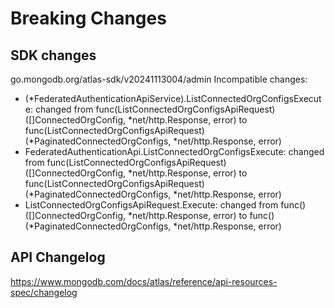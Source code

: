 # Breaking Changes

## SDK changes

go.mongodb.org/atlas-sdk/v20241113004/admin
Incompatible changes:

- (*FederatedAuthenticationApiService).ListConnectedOrgConfigsExecute: changed from func(ListConnectedOrgConfigsApiRequest) ([]ConnectedOrgConfig, *net/http.Response, error) to func(ListConnectedOrgConfigsApiRequest) (*PaginatedConnectedOrgConfigs, *net/http.Response, error)
- FederatedAuthenticationApi.ListConnectedOrgConfigsExecute: changed from func(ListConnectedOrgConfigsApiRequest) ([]ConnectedOrgConfig, *net/http.Response, error) to func(ListConnectedOrgConfigsApiRequest) (*PaginatedConnectedOrgConfigs, \*net/http.Response, error)
- ListConnectedOrgConfigsApiRequest.Execute: changed from func() ([]ConnectedOrgConfig, *net/http.Response, error) to func() (*PaginatedConnectedOrgConfigs, \*net/http.Response, error)

## API Changelog

https://www.mongodb.com/docs/atlas/reference/api-resources-spec/changelog
